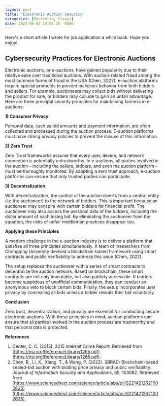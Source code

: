 ```yaml
---
layout: post
title: "Electronic Auction Security"
categories: [Portfolio, Essays]
date: 2023-06-02 14:01:30 -0500
---
```

Here's a short article I wrote for job application a while back. Hope you enjoy!

## Cybersecurity Practices for Electronic Auctions

Electronic auctions, or e-auctions, have gained popularity due to their relative ease over traditional auctions. With auction-related fraud among the most common forms of fraud in the USA (Chen, 2022), e-auction platforms require special protocols to prevent malicious behavior from both bidders and sellers. For example, auctioneers may collect bids without delivering the product for sale, or bidders may collude to gain an unfair advantage. Here are three principal security principles for maintaining fairness in e-auctions:

**1) Consumer Privacy**

Personal data, such as bid amounts and payment information, are often collected and processed during the auction process. E-auction platforms must have strong privacy policies to prevent the misuse of this information. 

**2) Zero Trust**

Zero Trust frameworks assume that every user, device, and network connection is potentially untrustworthy. In e-auctions, all parties involved in the auction – including the sellers, bidders, and even the auction platform – must be thoroughly monitored. By adopting a zero trust approach, e-auction platforms can ensure that only trusted parties can participate.

**3) Decentralization**
	
With decentralization, the control of the auction diverts from a central entity (i.e the auctioneer) to the network of bidders. This is important because an auctioneer may conspire with certain bidders for financial profit. The auctioneer may also access the personal data of the bidders, including the dollar amount of each losing bid. By eliminating the auctioneer from the equation, the risks of unfair middleman practices disappear too.

**Applying these Principles**

A modern challenge in the e-auction industry is to deliver a platform that satisfies all three principles simultaneously. A team of researchers from Chongqing University devised a blockchain-based framework using smart contracts and public verifiability to address this issue (Chen, 2022).

The setup replaces the auctioneer with a series of smart contracts to decentralize the auction network. Based on blockchain, these smart contracts are not only immutable, but also publicly accessible. If bidders become suspicious of unofficial communication, they can conduct an anonymous veto to block certain bids. Finally, the setup incorporates user privacy by concealing all bids unless a bidder reveals their bid voluntarily.

**Conclusion**

Zero trust, decentralization, and privacy are essential for conducting secure electronic auctions. With these principles in mind, auction platforms can ensure that all parties involved in the auction process are trustworthy and that personal data is protected.

**References**

1. Center, C. C. (2015). 2015 Internet Crime Report. Retrieved from [https://nsi.org/ReferenceLibrary/1265.pdf](https://nsi.org/ReferenceLibrary/1265.pdf).
2. Chen, B., Li, X., Xiang, T., & Wang, P. (2022). SBRAC: Blockchain-based sealed-bid auction with bidding price  privacy and public verifiability. *Journal of Information Security and Applications*, 65, 103082. Retrieved from [https://www.sciencedirect.com/science/article/abs/pii/S2214212621002635](https://www.sciencedirect.com/science/article/abs/pii/S2214212621002635).